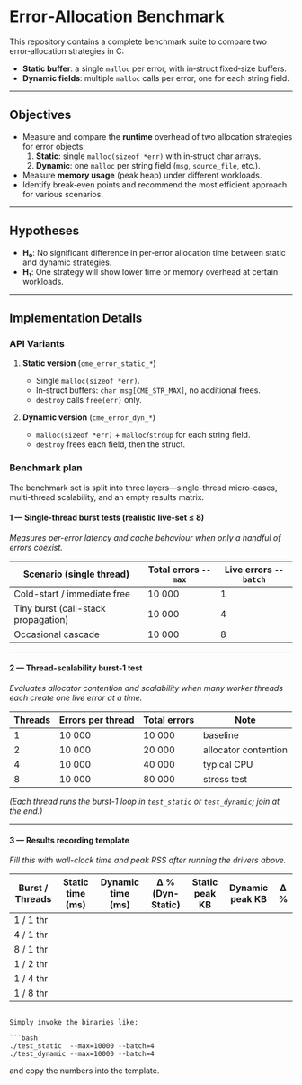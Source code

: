 # Error‑Allocation Benchmark

This repository contains a complete benchmark suite to compare two error‑allocation strategies in C:

- **Static buffer**: a single `malloc` per error, with in‑struct fixed‑size buffers.
- **Dynamic fields**: multiple `malloc` calls per error, one for each string field.

---

## Objectives

- Measure and compare the **runtime** overhead of two allocation strategies for error objects:
  1. **Static**: single `malloc(sizeof *err)` with in‑struct char arrays.
  2. **Dynamic**: one `malloc` per string field (`msg`, `source_file`, etc.).
- Measure **memory usage** (peak heap) under different workloads.
- Identify break‑even points and recommend the most efficient approach for various scenarios.

---

## Hypotheses

- **H₀**: No significant difference in per‑error allocation time between static and dynamic strategies.
- **H₁**: One strategy will show lower time or memory overhead at certain workloads.

---

## Implementation Details

### API Variants

1. **Static version** (`cme_error_static_*`)
   - Single `malloc(sizeof *err)`.
   - In‑struct buffers: `char msg[CME_STR_MAX]`, no additional frees.
   - `destroy` calls `free(err)` only.

2. **Dynamic version** (`cme_error_dyn_*`)
   - `malloc(sizeof *err)` + `malloc`/`strdup` for each string field.
   - `destroy` frees each field, then the struct.

### Benchmark plan

The benchmark set is split into three layers—single-thread micro-cases, multi-thread scalability, and an empty results matrix.

#### 1 — Single-thread burst tests (realistic live-set ≤ 8)  
*Measures per-error latency and cache behaviour when only a handful of errors coexist.*

| Scenario (single thread)            | Total errors `--max` | Live errors `--batch` |
|-------------------------------------|----------------------|-----------------------|
| Cold-start / immediate free         |      10 000          |           1           |
| Tiny burst (call-stack propagation) |      10 000          |           4           |
| Occasional cascade                  |      10 000          |           8           |

---

#### 2 — Thread-scalability burst-1 test  
*Evaluates allocator contention and scalability when many worker threads each create one live error at a time.*

| Threads | Errors per thread | Total errors |         Note         |
|---------|-------------------|--------------|----------------------|
|    1    |       10 000      |     10 000   | baseline             |
|    2    |       10 000      |     20 000   | allocator contention |
|    4    |       10 000      |     40 000   | typical CPU          |
|    8    |       10 000      |     80 000   | stress test          |

*(Each thread runs the burst-1 loop in `test_static` or `test_dynamic`; join at the end.)*

---

#### 3 — Results recording template  
*Fill this with wall-clock time and peak RSS after running the drivers above.*

| Burst / Threads | Static time (ms) | Dynamic time (ms) | Δ % (Dyn-Static) | Static peak KB | Dynamic peak KB | Δ % |
|-----------------|------------------|-------------------|------------------|----------------|-----------------|-----|
| 1 / 1 thr | | | | | | |
| 4 / 1 thr | | | | | | |
| 8 / 1 thr | | | | | | |
| 1 / 2 thr | | | | | | |
| 1 / 4 thr | | | | | | |
| 1 / 8 thr | | | | | | |
```

Simply invoke the binaries like:

```bash
./test_static  --max=10000 --batch=4
./test_dynamic --max=10000 --batch=4
```

and copy the numbers into the template.
